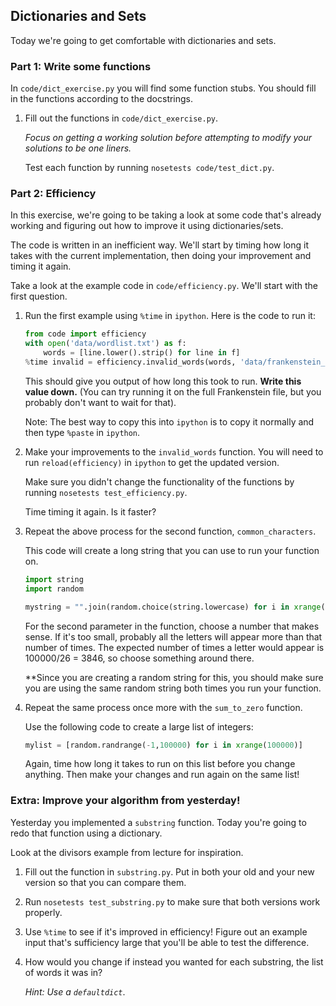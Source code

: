 ## Dictionaries and Sets

Today we're going to get comfortable with dictionaries and sets.

### Part 1: Write some functions

In `code/dict_exercise.py` you will find some function stubs. You should fill in the functions according to the docstrings.

1. Fill out the functions in `code/dict_exercise.py`.

    *Focus on getting a working solution before attempting to modify your solutions to be one liners.*

    Test each function by running `nosetests code/test_dict.py`.

### Part 2: Efficiency

In this exercise, we're going to be taking a look at some code that's already working and figuring out how to improve it using dictionaries/sets.

The code is written in an inefficient way. We'll start by timing how long it takes with the current implementation, then doing your improvement and timing it again. 

Take a look at the example code in `code/efficiency.py`. We'll start with the first question.

1. Run the first example using `%time` in `ipython`. Here is the code to run it:

    ```python
    from code import efficiency
    with open('data/wordlist.txt') as f:
        words = [line.lower().strip() for line in f]
    %time invalid = efficiency.invalid_words(words, 'data/frankenstein_small.txt')
    ```

    This should give you output of how long this took to run. **Write this value down.** (You can try running it on the full Frankenstein file, but you probably don't want to wait for that).

    Note: The best way to copy this into `ipython` is to copy it normally and then type `%paste` in `ipython`.

2. Make your improvements to the `invalid_words` function. You will need to run `reload(efficiency)` in `ipython` to get the updated version.

    Make sure you didn't change the functionality of the functions by running `nosetests test_efficiency.py`.

    Time timing it again. Is it faster?

3. Repeat the above process for the second function, `common_characters`.

    This code will create a long string that you can use to run your function on.

    ```python
    import string
    import random

    mystring = "".join(random.choice(string.lowercase) for i in xrange(100000))
    ```

    For the second parameter in the function, choose a number that makes sense. If it's too small, probably all the letters will appear more than that number of times. The expected number of times a letter would appear is 100000/26 = 3846, so choose something around there.

    **Since you are creating a random string for this, you should make sure you are using the same random string both times you run your function.

4. Repeat the same process once more with the `sum_to_zero` function.

    Use the following code to create a large list of integers:

    ```python
    mylist = [random.randrange(-1,100000) for i in xrange(100000)]
    ```

    Again, time how long it takes to run on this list before you change anything. Then make your changes and run again on the same list!

### Extra: Improve your algorithm from yesterday!

Yesterday you implemented a `substring` function. Today you're going to redo that function using a dictionary.

Look at the divisors example from lecture for inspiration.

1. Fill out the function in `substring.py`. Put in both your old and your new version so that you can compare them.

2. Run `nosetests test_substring.py` to make sure that both versions work properly.

3. Use `%time` to see if it's improved in efficiency! Figure out an example input that's sufficiency large that you'll be able to test the difference.

4. How would you change if instead you wanted for each substring, the list of words it was in?

    *Hint: Use a `defaultdict`*.

